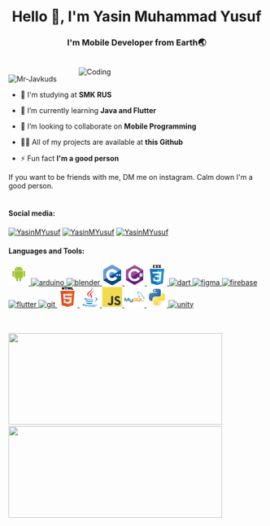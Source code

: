 <h1 align="center">Hello 👋, I'm Yasin Muhammad Yusuf</h1>
<h3 align="center">I'm Mobile Developer from Earth🌏</h3>
</br>
<img align="right" alt="Coding" width="366" src="https://media2.giphy.com/media/qgQUggAC3Pfv687qPC/giphy.gif">

<p align="left"> <img
        src="https://komarev.com/ghpvc/?username=Mr-Javkuds&label=Profile%20views&color=0e75b6&style=flat"
        alt="Mr-Javkuds" /> </p>

- 🔭 I'm studying at **SMK RUS**

- 🌱 I’m currently learning **Java and Flutter**

- 👯 I’m looking to collaborate on **Mobile Programming**

- 👨‍💻 All of my projects are available at **this Github**

- ⚡ Fun fact **I'm a good person**

If you want to be friends with me, DM me on instagram. Calm down I'm a good person. 
</br></br>

<h4 align="left">Social media:</h4>
<p align="left">
    <a href="https://twitter.com/YasinMuhammady5" target="blank"><img align="center"
            src="https://raw.githubusercontent.com/rahuldkjain/github-profile-readme-generator/master/src/images/icons/Social/twitter.svg"
            alt="YasinMYusuf" height="30" width="40" /></a>
    <a href="https://www.instagram.com/yasin_muhammad_yusuf/" target="blank"><img align="center"
            src="https://raw.githubusercontent.com/rahuldkjain/github-profile-readme-generator/master/src/images/icons/Social/instagram.svg"
            alt="YasinMYusuf" height="30" width="40" /></a>
    <a href="https://www.facebook.com/profile.php?id=100057498272075" target="blank"><img align="center"
            src="https://raw.githubusercontent.com/rahuldkjain/github-profile-readme-generator/master/src/images/icons/Social/facebook.svg"
            alt=" YasinMYusuf" height="30" width="40" /></a>
</p>

<h4 align="left">Languages and Tools:</h4>
<p align="left"> <a href="https://developer.android.com" target="_blank" rel="noreferrer"> <img
            src="https://raw.githubusercontent.com/devicons/devicon/master/icons/android/android-original-wordmark.svg"
            alt="android" width="40" height="40" /> </a> <a href="https://www.arduino.cc/" target="_blank"
        rel="noreferrer"> <img src="https://cdn.worldvectorlogo.com/logos/arduino-1.svg" alt="arduino" width="40"
            height="40" /> </a> <a href="https://www.blender.org/" target="_blank" rel="noreferrer"> <img
            src="https://download.blender.org/branding/community/blender_community_badge_white.svg" alt="blender"
            width="40" height="40" /> </a> <a href="https://www.w3schools.com/cpp/" target="_blank" rel="noreferrer">
        <img src="https://raw.githubusercontent.com/devicons/devicon/master/icons/cplusplus/cplusplus-original.svg"
            alt="cplusplus" width="40" height="40" /> </a> <a href="https://www.w3schools.com/cs/" target="_blank"
        rel="noreferrer"> <img
            src="https://raw.githubusercontent.com/devicons/devicon/master/icons/csharp/csharp-original.svg"
            alt="csharp" width="40" height="40" /> </a> <a href="https://www.w3schools.com/css/" target="_blank"
        rel="noreferrer"> <img
            src="https://raw.githubusercontent.com/devicons/devicon/master/icons/css3/css3-original-wordmark.svg"
            alt="css3" width="40" height="40" /> </a> <a href="https://dart.dev" target="_blank" rel="noreferrer"> <img
            src="https://www.vectorlogo.zone/logos/dartlang/dartlang-icon.svg" alt="dart" width="40" height="40" /> </a>
    <a href="https://www.figma.com/" target="_blank" rel="noreferrer"> <img
            src="https://www.vectorlogo.zone/logos/figma/figma-icon.svg" alt="figma" width="40" height="40" /> </a> <a
        href="https://firebase.google.com/" target="_blank" rel="noreferrer"> <img
            src="https://www.vectorlogo.zone/logos/firebase/firebase-icon.svg" alt="firebase" width="40" height="40" />
    </a> <a href="https://flutter.dev" target="_blank" rel="noreferrer"> <img
            src="https://www.vectorlogo.zone/logos/flutterio/flutterio-icon.svg" alt="flutter" width="40" height="40" />
    </a> <a href="https://git-scm.com/" target="_blank" rel="noreferrer"> <img
            src="https://www.vectorlogo.zone/logos/git-scm/git-scm-icon.svg" alt="git" width="40" height="40" /> </a> <a
        href="https://www.w3.org/html/" target="_blank" rel="noreferrer"> <img
            src="https://raw.githubusercontent.com/devicons/devicon/master/icons/html5/html5-original-wordmark.svg"
            alt="html5" width="40" height="40" /> </a> <a href="https://www.java.com" target="_blank" rel="noreferrer">
        <img src="https://raw.githubusercontent.com/devicons/devicon/master/icons/java/java-original.svg" alt="java"
            width="40" height="40" /> </a> <a href="https://developer.mozilla.org/en-US/docs/Web/JavaScript"
        target="_blank" rel="noreferrer"> <img
            src="https://raw.githubusercontent.com/devicons/devicon/master/icons/javascript/javascript-original.svg"
            alt="javascript" width="40" height="40" /> </a> <a href="https://www.mysql.com/" target="_blank"
        rel="noreferrer"> <img
            src="https://raw.githubusercontent.com/devicons/devicon/master/icons/mysql/mysql-original-wordmark.svg"
            alt="mysql" width="40" height="40" /> </a> <a href="https://www.python.org" target="_blank"
        rel="noreferrer"> <img
            src="https://raw.githubusercontent.com/devicons/devicon/master/icons/python/python-original.svg"
            alt="python" width="40" height="40" /> </a> <a href="https://unity.com/" target="_blank" rel="noreferrer">
        <img src="https://www.vectorlogo.zone/logos/unity3d/unity3d-icon.svg" alt="unity" width="40" height="40" /> </a>
</p>

<br />
<br />
<a href="https://github.com/Mr-Javkuds">
    <img height="180em" width="420em"
        src="https://github-readme-stats.vercel.app/api/top-langs?username=Mr-Javkuds&show_icons=true&theme=tokyonight&locale=en&layout=compact" />
    <img height="180em" width="420em"
        src="https://github-readme-stats.vercel.app/api?username=Mr-Javkuds&show_icons=true&theme=tokyonight&text_color=ffffff&locale=en" />
</a>
<br />
<br />
<br />
